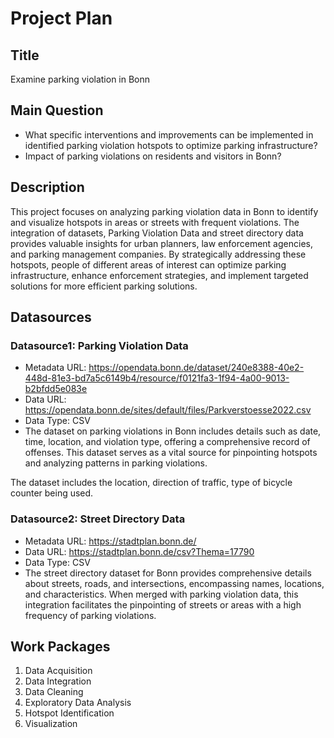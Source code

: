 # Project Plan

## Title
<!-- Give your project a short title. -->
Examine parking violation in Bonn

## Main Question

<!-- Think about one main question you want to answer based on the data. -->
* What specific interventions and improvements can be implemented in identified parking violation hotspots to optimize parking infrastructure?
* Impact of parking violations on residents and visitors in Bonn?

## Description

<!-- Describe your data science project in max. 200 words. Consider writing about why and how you attempt it. -->
This project focuses on analyzing parking violation data in Bonn to identify and visualize hotspots in areas or streets with frequent violations. The integration of datasets, Parking Violation Data and street directory data provides valuable insights for urban planners, law enforcement agencies, and parking management companies. By strategically addressing these hotspots, people of different areas of interest can optimize parking infrastructure, enhance enforcement strategies, and implement targeted solutions for more efficient parking solutions.

## Datasources

<!-- Describe each datasources you plan to use in a section. Use the prefic "DatasourceX" where X is the id of the datasource. -->

### Datasource1: Parking Violation Data
* Metadata URL: https://opendata.bonn.de/dataset/240e8388-40e2-448d-81e3-bd7a5c6149b4/resource/f0121fa3-1f94-4a00-9013-b2bfdd5e083e
* Data URL: https://opendata.bonn.de/sites/default/files/Parkverstoesse2022.csv
* Data Type: CSV
* The dataset on parking violations in Bonn includes details such as date, time, location, and violation type, offering a comprehensive record of offenses. This dataset serves as a vital source for pinpointing hotspots and analyzing patterns in parking violations.

The dataset includes the location, direction of traffic, type of bicycle counter being used.

### Datasource2: Street Directory Data
* Metadata URL:  https://stadtplan.bonn.de/
* Data URL: https://stadtplan.bonn.de/csv?Thema=17790
* Data Type: CSV
* The street directory dataset for Bonn provides comprehensive details about streets, roads, and intersections, encompassing names, locations, and characteristics. When merged with parking violation data, this integration facilitates the pinpointing of streets or areas with a high frequency of parking violations.

## Work Packages

<!-- List of work packages ordered sequentially, each pointing to an issue with more details. -->

1. Data Acquisition
2. Data Integration
3. Data Cleaning
4. Exploratory Data Analysis
5. Hotspot Identification
6. Visualization

[i1]: https://github.com/jvalue/made-template/issues/1
